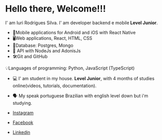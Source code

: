 # Hello there, Welcome!!!

 I' am Iuri Rodrigues Silva. I' am developer backend e mobile<strong> Level Junior</strong>.

- 📱Mobile applications for Android and iOS with React Native
- 🖥Web applications, React, HTML, CSS
- 🎲Database: Postgres, Mongo
- 📡 API with NodeJs and AdonisJs
- 🛠Git and GitHub

 💡Languages of programming: Python, JavaScript (TypeScript)

- 💻 I' am student in my house. <strong> Level Junior</strong>, with 4 months of studies online(videos, tutorials, documentation).
- 🗣 My speak portuguese Brazilian with english level down but i'm studying.

- [Instagram](https://www.instagram.com/iurir_rds/)
- [Facebook](https://www.facebook.com/iuri.rd.92)
- [Linkedin](https://www.linkedin.com/in/iuri-silva-ab2296211)
